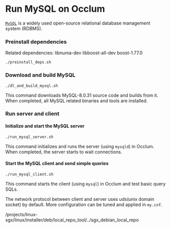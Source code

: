 # Run MySQL on Occlum

[`MySQL`](https://www.mysql.com/) is a widely used open-source relational database management system (RDBMS).

### Preinstall dependencies
Related dependencies: libnuma-dev libboost-all-dev boost-1.77.0
```
./preinstall_deps.sh
```

### Download and build MySQL
```
./dl_and_build_mysql.sh
```
This command downloads MySQL-8.0.31 source code and builds from it.
When completed, all MySQL related binaries and tools are installed.

### Run server and client

#### Initialize and start the MySQL server
```
./run_mysql_server.sh
```
This command initializes and runs the server (using `mysqld`) in Occlum.
When completed, the server starts to wait connections.

#### Start the MySQL client and send simple queries
```
./run_mysql_client.sh
```
This command starts the client (using `mysql`) in Occlum and test basic query SQLs.

The network protocol between client and server uses uds(unix domain socket) by default.
More configuration can be tuned and applied in `my.cnf`.

/projects/linux-sgx/linux/installer/deb/local_repo_tool/../sgx_debian_local_repo

